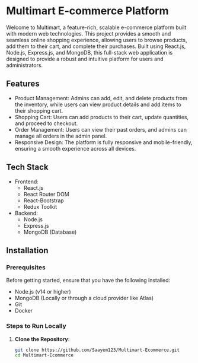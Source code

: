 # Multimart E-commerce Platform

Welcome to Multimart, a feature-rich, scalable e-commerce platform built with modern web technologies. This project provides a smooth and seamless online shopping experience, allowing users to browse products, add them to their cart, and complete their purchases. Built using React.js, Node.js, Express.js, and MongoDB, this full-stack web application is designed to provide a robust and intuitive platform for users and administrators.

## Features

- Product Management: Admins can add, edit, and delete products from the inventory, while users can view product details and add items to their shopping cart.
- Shopping Cart: Users can add products to their cart, update quantities, and proceed to checkout.
- Order Management: Users can view their past orders, and admins can manage all orders in the admin panel.
- Responsive Design: The platform is fully responsive and mobile-friendly, ensuring a smooth experience across all devices.

## Tech Stack

- Frontend:
  - React.js
  - React Router DOM
  - React-Bootstrap
  - Redux Toolkit
- Backend:
  - Node.js
  - Express.js
  - MongoDB (Database)

## Installation

### Prerequisites
Before getting started, ensure that you have the following installed:

- Node.js (v14 or higher)
- MongoDB (Locally or through a cloud provider like Atlas)
- Git
- Docker

### Steps to Run Locally

1. **Clone the Repository**:
   ```bash
   git clone https://github.com/Saayem123/Multimart-Ecommerce.git
   cd Multimart-Ecommerce
